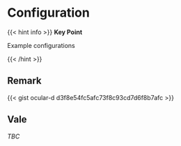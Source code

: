 # Configuration

{{< hint info >}}
**Key Point**

Example configurations

{{< /hint >}}

## Remark

{{< gist ocular-d d3f8e54fc5afc73f8c93cd7d6f8b7afc >}}

## Vale

*TBC*